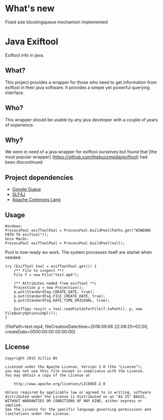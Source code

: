 # What's new
Fixed size blockingqueue mechanism implemented

# Java Exiftool
Exiftool info in java.

## What?
This project provides a wrapper for those who need to get information from exiftool in their java software.
It provides a simple yet powerful querying interface.

## Who?
This wrapper should be usable by any java developer with a couple of years of experience.

## Why?
We were in need of a java wrapper for exiftool ourselves but found that 
[the most popular wrapper] (https://github.com/thebuzzmedia/exiftool) had been discontinued.

## Project dependencies
- [Google Guava](https://github.com/google/guava)
- [SLF4J](https://github.com/qos-ch/slf4j)
- [Apache Commons Lang](https://github.com/apache/commons-lang)

## Usage
    Windows:
    ProcessPool exifToolPool = ProcessPool.buildPool(Paths.get("WINDOWS PATH TO exiftool"));
    Unix MacOs:
    ProcessPool exifToolPool = ProcessPool.buildPool(null);
Pool is now ready wo work. The system processes itself are startet when needed.
 
    try (ExifTool tool = exifToolPool.get()) {
        /** File to inspect **/
        File f = new File("test.mp4");
        
        /** Attributes neded from exiftool **/
        Projection p = new Projection();
        p.put(StandardTag.CREATE_DATE, true);
        p.put(StandardTag.FILE_CREATE_DATE, true);
        p.put(StandardTag.DATE_TIME_ORIGINAL, true);
        
        ExifTags result = tool.readFieldsForFile(f.toPath(), p, new FileQueryOptionsImpl());
    }
{filePath=test.mp4, fileCreationDate/time=2018:09:06 22:08:25+02:00, createDate=0000:00:00 00:00:00}

    
## License

    Copyright 2015 Xillio BV
    
    Licensed under the Apache License, Version 2.0 (the "License");
    you may not use this file except in compliance with the License.
    You may obtain a copy of the License at
    
        http://www.apache.org/licenses/LICENSE-2.0
    
    Unless required by applicable law or agreed to in writing, software
    distributed under the License is distributed on an "AS IS" BASIS,
    WITHOUT WARRANTIES OR CONDITIONS OF ANY KIND, either express or implied.
    See the License for the specific language governing permissions and
    limitations under the License.
